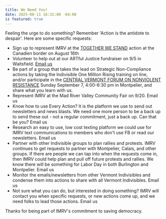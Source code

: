 ```yaml
---
title: We Need You!
date: 2025-08-11 16:31:00 -04:00
is featured: true
---
```


Feeling the urge to do something?  Remember 'Action is the antidote to despair'.  Here are some specific requests:

* Sign up to represent IMRV at the [TOGETHER WE STAND](https://50501vermont.com/event/ensemble-au-dela-des-frontieres-together-we-stand-frelighsburg-qc/?emci=bfdefde9-7f75-f011-8dc9-6045bda9d96b&emdi=940c30f5-9976-f011-8dc9-6045bda9d96b&ceid=2500793) action at the Canadien border on August 16th
* Volunteer to help out at our ARTful Justice fundraiser on 9/5 in Waitsfield. [Email us](https://mail.google.com/mail/u/0/?q=minna#inbox/FMfcgzQcpKbBxhhGTMRLWdtbgWxptFld?compose=new)
* Be part of a group that takes the lead on Strategic Non-Compliance actions by taking the Indivisible One Million Rising training on line, and/or participate in the [CENTRAL VERMONT FORUM ON NONVIOLENT RESISTANCE](https://docs.google.com/forms/d/e/1FAIpQLSczi_6PKoYvK9S1Bbi4EaxLyoCw_dxTKTaAdsXF251CSAFRXQ/viewform?emci=bfdefde9-7f75-f011-8dc9-6045bda9d96b&emdi=940c30f5-9976-f011-8dc9-6045bda9d96b&ceid=2500793) Sunday September 7, 4:00-6:30 pm in Montpelier, and share what you learn with us.
* Represent IMRV at the Mad River Valley Community Fair on 9/20. Email us
* Know how to use Every Action? It is the platform we use to send out newsletters and news blasts. We need one more person to be a back up to send these out - not a regular commitment, just a back up. Can that be you? Email us
* Research an easy to use, low cost texting platform we could use for IMRV text communications to members who don't use FB or read our newsletters. Email us
* Partner with other Indivisible groups to plan rallies and protests. IMRV continues to get requests to partner with Montpelier, Calais, and other groups. If there are people we can tap into when the requests come in, then IMRV could help plan and pull off future protests and rallies. We know there will be something for Labor Day in both Burlington and Montpelier. Email us
* Monitor the emails/newsletters from other Vermont Indivisibles and condense them into actions to share with all Vermont Indivisibles. Email us
* Not sure what you can do, but interested in doing something? IMRV will contact you when specific requests, or new actions come up, and we need folks to lead those actions. Email us

Thanks for being part of IMRV's commitment to saving democracy.